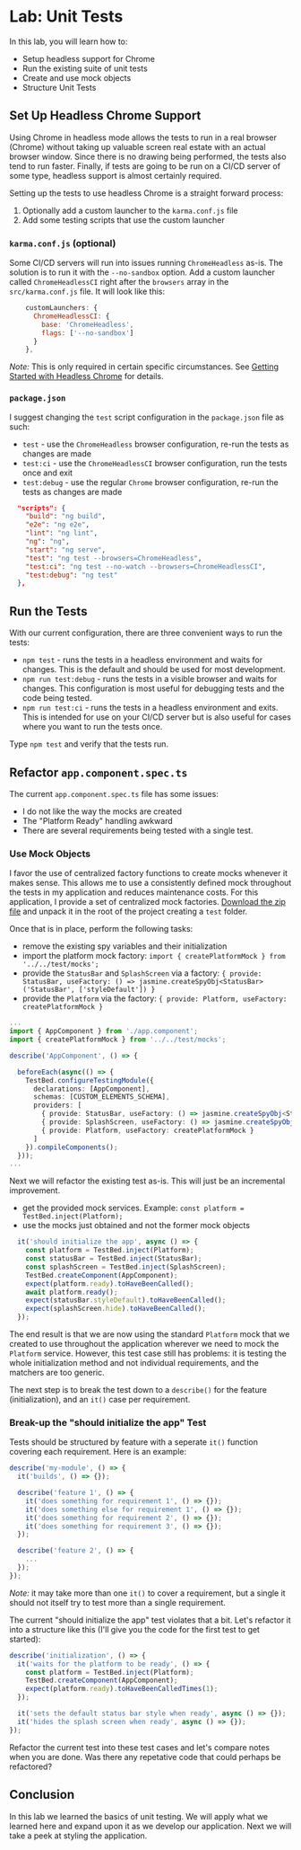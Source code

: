 # Lab: Unit Tests

In this lab, you will learn how to:

- Setup headless support for Chrome
- Run the existing suite of unit tests
- Create and use mock objects
- Structure Unit Tests

## Set Up Headless Chrome Support

Using Chrome in headless mode allows the tests to run in a real browser (Chrome) without taking up valuable screen real estate with an actual browser window. Since there is no drawing being performed, the tests also tend to run faster. Finally, if tests are going to be run on a CI/CD server of some type, headless support is almost certainly required.

Setting up the tests to use headless Chrome is a straight forward process:

1. Optionally add a custom launcher to the `karma.conf.js` file
1. Add some testing scripts that use the custom launcher

### `karma.conf.js` (optional)

Some CI/CD servers will run into issues running `ChromeHeadless` as-is. The solution is to run it with the `--no-sandbox` option. Add a custom launcher called `ChromeHeadlessCI` right after the `browsers` array in the `src/karma.conf.js` file. It will look like this:

```JavaScript
    customLaunchers: {
      ChromeHeadlessCI: {
        base: 'ChromeHeadless',
        flags: ['--no-sandbox']
      }
    },
```

_Note:_ This is only required in certain specific circumstances. See <a href="https://developers.google.com/web/updates/2017/04/headless-chrome" target="_blank">Getting Started with Headless Chrome</a> for details.

### `package.json`

I suggest changing the `test` script configuration in the `package.json` file as such:

- `test` - use the `ChromeHeadless` browser configuration, re-run the tests as changes are made
- `test:ci` - use the `ChromeHeadlessCI` browser configuration, run the tests once and exit
- `test:debug` - use the regular `Chrome` browser configuration, re-run the tests as changes are made

```JSON
  "scripts": {
    "build": "ng build",
    "e2e": "ng e2e",
    "lint": "ng lint",
    "ng": "ng",
    "start": "ng serve",
    "test": "ng test --browsers=ChromeHeadless",
    "test:ci": "ng test --no-watch --browsers=ChromeHeadlessCI",
    "test:debug": "ng test"
  },
```

## Run the Tests

With our current configuration, there are three convenient ways to run the tests:

- `npm test` - runs the tests in a headless environment and waits for changes. This is the default and should be used for most development.
- `npm run test:debug` - runs the tests in a visible browser and waits for changes. This configuration is most useful for debugging tests and the code being tested.
- `npm run test:ci` - runs the tests in a headless environment and exits. This is intended for use on your CI/CD server but is also useful for cases where you want to run the tests once.

Type `npm test` and verify that the tests run.

## Refactor `app.component.spec.ts`

The current `app.component.spec.ts` file has some issues:

- I do not like the way the mocks are created
- The "Platform Ready" handling awkward
- There are several requirements being tested with a single test.

### Use Mock Objects

I favor the use of centralized factory functions to create mocks whenever it makes sense. This allows me to use a consistently defined mock throughout the tests in my application and reduces maintenance costs. For this application, I provide a set of centralized mock factories. <a download href="/assets/packages/ionic-angular/test.zip">Download the zip file</a> and unpack it in the root of the project creating a `test` folder.

Once that is in place, perform the following tasks:

- remove the existing spy variables and their initialization
- import the platform mock factory: `import { createPlatformMock } from '../../test/mocks';`
- provide the `StatusBar` and `SplashScreen` via a factory: `{ provide: StatusBar, useFactory: () => jasmine.createSpyObj<StatusBar>('StatusBar', ['styleDefault']) }`
- provide the `Platform` via the factory: `{ provide: Platform, useFactory: createPlatformMock }`

```TypeScript
...
import { AppComponent } from './app.component';
import { createPlatformMock } from '../../test/mocks';

describe('AppComponent', () => {

  beforeEach(async(() => {
    TestBed.configureTestingModule({
      declarations: [AppComponent],
      schemas: [CUSTOM_ELEMENTS_SCHEMA],
      providers: [
        { provide: StatusBar, useFactory: () => jasmine.createSpyObj<StatusBar>('StatusBar', ['styleDefault']) },
        { provide: SplashScreen, useFactory: () => jasmine.createSpyObj<SplashScreen>('SplashScreen', ['hide']) },
        { provide: Platform, useFactory: createPlatformMock }
      ]
    }).compileComponents();
  }));
...
```

Next we will refactor the existing test as-is. This will just be an incremental improvement.

- get the provided mock services. Example: `const platform = TestBed.inject(Platform);`
- use the mocks just obtained and not the former mock objects

```TypeScript
  it('should initialize the app', async () => {
    const platform = TestBed.inject(Platform);
    const statusBar = TestBed.inject(StatusBar);
    const splashScreen = TestBed.inject(SplashScreen);
    TestBed.createComponent(AppComponent);
    expect(platform.ready).toHaveBeenCalled();
    await platform.ready();
    expect(statusBar.styleDefault).toHaveBeenCalled();
    expect(splashScreen.hide).toHaveBeenCalled();
  });
```

The end result is that we are now using the standard `Platform` mock that we created to use throughout the application wherever we need to mock the `Platform` service. However, this test case still has problems: it is testing the whole initialization method and not individual requirements, and the matchers are too generic.

The next step is to break the test down to a `describe()` for the feature (initialization), and an `it()` case per requirement.

### Break-up the "should initialize the app" Test

Tests should be structured by feature with a seperate `it()` function covering each requirement. Here is an example:

```TypeScript
describe('my-module', () => {
  it('builds', () => {});

  describe('feature 1', () => {
    it('does something for requirement 1', () => {});
    it('does something else for requirement 1', () => {});
    it('does something for requirement 2', () => {});
    it('does something for requirement 3', () => {});
  });

  describe('feature 2', () => {
    ...
  });
});
```

_Note:_ it may take more than one `it()` to cover a requirement, but a single it should not itself try to test more than a single requirement.

The current "should initialize the app" test violates that a bit. Let's refactor it into a structure like this (I'll give you the code for the first test to get started):

```TypeScript
describe('initialization', () => {
  it('waits for the platform to be ready', () => {
    const platform = TestBed.inject(Platform);
    TestBed.createComponent(AppComponent);
    expect(platform.ready).toHaveBeenCalledTimes(1);
  });

  it('sets the default status bar style when ready', async () => {});
  it('hides the splash screen when ready', async () => {});
});
```

Refactor the current test into these test cases and let's compare notes when you are done. Was there any repetative code that could perhaps be refactored?

## Conclusion

In this lab we learned the basics of unit testing. We will apply what we learned here and expand upon it as we develop our application. Next we will take a peek at styling the application.
